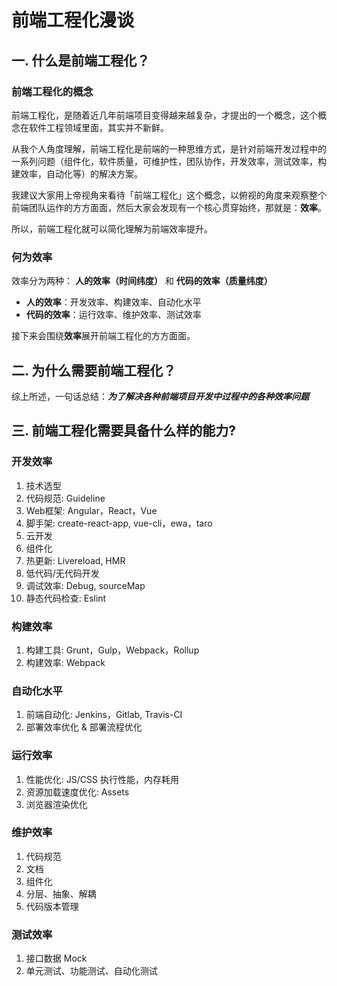 # 前端工程化漫谈


## 一. 什么是前端工程化？

### 前端工程化的概念

前端工程化，是随着近几年前端项目变得越来越复杂，才提出的一个概念，这个概念在软件工程领域里面，其实并不新鲜。

从我个人角度理解，前端工程化是前端的一种思维方式，是针对前端开发过程中的一系列问题（组件化，软件质量，可维护性，团队协作，开发效率，测试效率，构建效率，自动化等）的解决方案。

我建议大家用上帝视角来看待「前端工程化」这个概念，以俯视的角度来观察整个前端团队运作的方方面面，然后大家会发现有一个核心贯穿始终，那就是：**效率**。

所以，前端工程化就可以简化理解为前端效率提升。

### 何为效率

效率分为两种： **人的效率（时间纬度）** 和 **代码的效率（质量纬度）**

+ **人的效率**：开发效率、构建效率、自动化水平
+ **代码的效率**：运行效率、维护效率、测试效率

接下来会围绕**效率**展开前端工程化的方方面面。

## 二. 为什么需要前端工程化？

综上所述，一句话总结：***为了解决各种前端项目开发中过程中的各种效率问题***

## 三. 前端工程化需要具备什么样的能力?

### 开发效率

1. 技术选型
2. 代码规范: Guideline
3. Web框架: Angular，React，Vue
4. 脚手架: create-react-app, vue-cli，ewa，taro
5. 云开发
6. 组件化
7. 热更新: Livereload, HMR
8. 低代码/无代码开发
9. 调试效率: Debug, sourceMap
10. 静态代码检查: Eslint

### 构建效率

1. 构建工具: Grunt，Gulp，Webpack，Rollup
2. 构建效率: Webpack

### 自动化水平

1. 前端自动化: Jenkins，Gitlab, Travis-CI
2. 部署效率优化 & 部署流程优化

### 运行效率

1. 性能优化: JS/CSS 执行性能，内存耗用
2. 资源加载速度优化: Assets
3. 浏览器渲染优化

### 维护效率

1. 代码规范
2. 文档
3. 组件化
4. 分层、抽象、解耦
5. 代码版本管理

### 测试效率

1. 接口数据 Mock
2. 单元测试、功能测试、自动化测试

